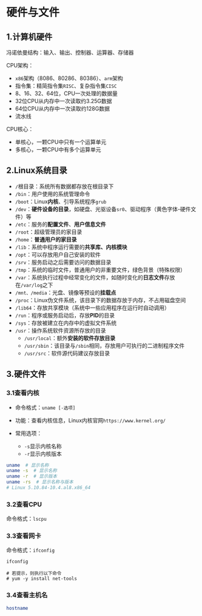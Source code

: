 # 硬件与文件

## 1.计算机硬件

冯诺依曼结构：输入、输出、控制器、运算器、存储器

CPU架构：

- `x86`架构（8086、80286、80386）、`arm`架构
- 指令集：精简指令集`RISC`、复杂指令集`CISC`
- 8、16、32、64位，CPU一次处理的数据量
- 32位CPU从内存中一次读取约3.25G数据
- 64位CPU从内存中一次读取约128G数据
- 流水线

CPU核心：

- 单核心，一颗CPU中只有一个运算单元
- 多核心，一颗CPU中有多个运算单元



## 2.Linux系统目录

- `/`根目录：系统所有数据都存放在根目录下
- `/bin`：用户使用的系统管理命令
- `/boot`：Linux**内核**、引导系统程序`grub`
- `/dev`：**硬件设备的目录**，如硬盘、光驱设备`sr0`、驱动程序（黄色字体-硬件文件）等
- `/etc`：服务的**配置文件**、**用户信息文件**
- `/root`：超级管理员的家目录
- `/home`：**普通用户的家目录**
- `/lib`：系统中程序运行需要的**共享库、内核模块**
- `/opt`：可以存放用户自己安装的软件
- `/srv`：服务启动之后需要访问的数据目录
- `/tmp`：系统的临时文件，普通用户的非重要文件，绿色背景（特殊权限）
- `/var`：系统执行过程中经常变化的文件，如随时变化的**日志文件**存放在`/var/log`之下
- `/mnt、/media`：光盘、镜像等预设的**挂载点**
- `/proc`：Linux伪文件系统，该目录下的数据存放于内存，不占用磁盘空间
- `/lib64`：存放共享模块（系统中一些应用程序在运行时自动调用）
- `/run`：程序或服务启动后，存放**PID**的目录
- `/sys`：存放被建立在内存中的虚拟文件系统
- `/usr`：操作系统软件资源所存放的目录
  - `/usr/local`：额外**安装的软件存放目录**
  - `/usr/sbin`：该目录与`/sbin`相同，存放用户可执行的二进制程序文件
  - `/usr/src`：软件源代码建议存放目录



## 3.硬件文件

### 3.1查看内核

- 命令格式：`uname [-选项]`

- 功能：查看内核信息，Linux内核官网`https://www.kernel.org/`

- 常用选项：
  - `-s`显示内核名称
  - `-r`显示内核版本

```bash
uname  # 显示名称
uname -s  # 显示名称
uname -r  # 显示版本
uname -rs  # 显示名称与版本
# Linux 5.10.84-10.4.al8.x86_64
```

### 3.2查看CPU

命令格式：`lscpu`

### 3.3查看网卡

命令格式：`ifconfig`

```bas
ifconfig

# 若提示，则执行以下命令
# yum -y install net-tools
```

### 3.4查看主机名

```bash
hostname
```

